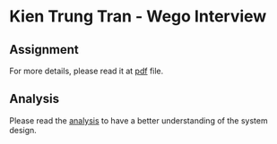 # Kien Trung Tran - Wego Interview

## Assignment

For more details, please read it at [pdf](./Senior%20Software%20Engineer%20Coding%20Exercise.pdf) file.

## Analysis

Please read the [analysis](./docs/ANALYSIS.md) to have a better understanding of the system design.
